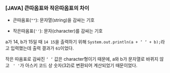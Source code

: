 ### [JAVA] 큰따옴표와 작은따옴표의 차이

- 큰따옴표(`""`): 문자열(string)을 감싸는 기호

- 작은따옴표(`''`): 문자(character)를 감싸는 기호

a가 14, b가 15일 때 `14 15`을 출력하기 위해 `System.out.println(a + ‘ ‘ + b);`라고 입력했는데 출력 결과가 `61`이었다.

작은 따옴표로 감싸진 `‘ ‘` 값은 character형이기 때문에, a와 b가 문자열로 바뀌지 않고 ` ' '`가 아스키 코드 상 숫자(32)로 변환되어 계산되었기 때문이었다.